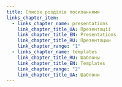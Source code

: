 ```yaml
---
title: Список розділів посиланнями
links_chapter_item:
  - links_chapter_name: presentations
    link_chapter_title_UA: Презентації
    link_chapter_title_EN: Presentations
    link_chapter_title_RU: Презентации
    link_chapter_range: "1"
  - links_chapter_name: templates
    link_chapter_title_RU: Шаблоны
    link_chapter_title_EN: Templates
    link_chapter_range: "2"
    link_chapter_title_UA: Шаблони
---
```

